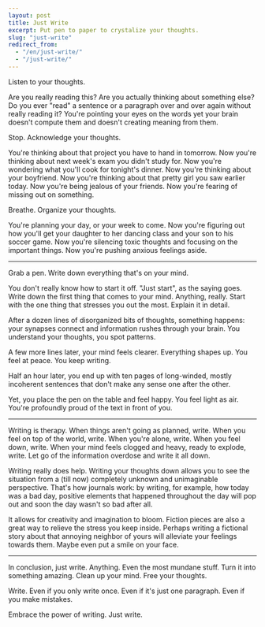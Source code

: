 ```yaml
---
layout: post
title: Just Write
excerpt: Put pen to paper to crystalize your thoughts.
slug: "just-write"
redirect_from:
  - "/en/just-write/"
  - "/just-write/"
---
```


<p>Listen to your thoughts.</p>
<p>Are you really reading this? Are you actually thinking about something else? Do you ever "read" a sentence or a paragraph over and over again without really reading it? You're pointing your eyes on the words yet your brain doesn't compute them and doesn't creating meaning from them.</p>
<p>Stop. Acknowledge your thoughts.</p>
<p>You're thinking about that project you have to hand in tomorrow. Now you're thinking about next week's exam you didn't study for. Now you're wondering what you'll cook for tonight's dinner. Now you're thinking about your boyfriend. Now you're thinking about that pretty girl you saw earlier today. Now you're being jealous of your friends. Now you're fearing of missing out on something.</p>
<p>Breathe. Organize your thoughts.</p>
<p>You're planning your day, or your week to come. Now you're figuring out how you'll get your daughter to her dancing class and your son to his soccer game. Now you're silencing toxic thoughts and focusing on the important things. Now you're pushing anxious feelings aside.</p>
<hr>
<p>Grab a pen. Write down everything that's on your mind.</p>
<p>You don't really know how to start it off. "Just start", as the saying goes. Write down the first thing that comes to your mind. Anything, really. Start with the one thing that stresses you out the most. Explain it in detail.</p>
<p>After a dozen lines of disorganized bits of thoughts, something happens: your synapses connect and information rushes through your brain. You understand your thoughts, you spot patterns.</p>
<p>A few more lines later, your mind feels clearer. Everything shapes up. You feel at peace. You keep writing.</p>
<p>Half an hour later, you end up with ten pages of long-winded, mostly incoherent sentences that don't make any sense one after the other.</p>
<p>Yet, you place the pen on the table and feel happy. You feel light as air. You're profoundly proud of the text in front of you.</p>
<hr>
<p>Writing is therapy. When things aren't going as planned, write. When you feel on top of the world, write. When you're alone, write. When you feel down, write. When your mind feels clogged and heavy, ready to explode, write. Let go of the information overdose and write it all down.</p>
<p>Writing really does help. Writing your thoughts down allows you to see the situation from a (till now) completely unknown and unimaginable perspective. That's how journals work: by writing, for example, how today was a bad day, positive elements that happened throughout the day will pop out and soon the day wasn't so bad after all.</p>
<p>It allows for creativity and imagination to bloom. Fiction pieces are also a great way to relieve the stress you keep inside. Perhaps writing a fictional story about that annoying neighbor of yours will alleviate your feelings towards them. Maybe even put a smile on your face.</p>
<hr>
<p>In conclusion, just write. Anything. Even the most mundane stuff. Turn it into something amazing. Clean up your mind. Free your thoughts.</p>
<p>Write. Even if you only write once. Even if it's just one paragraph. Even if you make mistakes.</p>
<p>Embrace the power of writing. Just write.</p>
